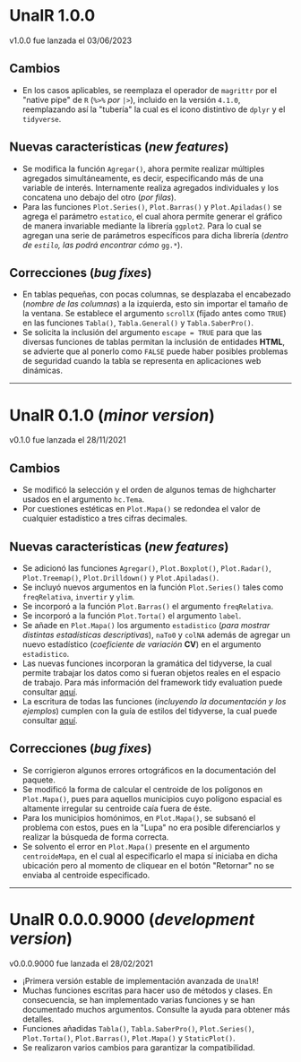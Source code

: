 # UnalR 1.0.0

v1.0.0 fue lanzada el 03/06/2023

## Cambios
  * En los casos aplicables, se reemplaza el operador de `magrittr` por el "native pipe" de `R` (`%>%` *por* `|>`), incluido en la versión `4.1.0`, reemplazando así la "tubería" la cual es el icono distintivo de `dplyr` y el `tidyverse`.

## Nuevas características (*new features*)
  * Se modifica la función `Agregar()`, ahora permite realizar múltiples agregados simultáneamente, es decir, especificando más de una variable de interés. Internamente realiza agregados individuales y los concatena uno debajo del otro (*por filas*).
  * Para las funciones `Plot.Series()`, `Plot.Barras()` y `Plot.Apiladas()` se agrega el parámetro `estatico`, el cual ahora permite generar el gráfico de manera invariable mediante la librería `ggplot2`. Para lo cual se agregan una serie de parámetros específicos para dicha librería (*dentro de `estilo`, las podrá encontrar cómo* `gg.*`).


## Correcciones (*bug fixes*)
  * En tablas pequeñas, con pocas columnas, se desplazaba el encabezado (*nombre de las columnas*) a la izquierda, esto sin importar el tamaño de la ventana. Se establece el argumento `scrollX` (fijado antes como `TRUE`) en las funciones `Tabla()`, `Tabla.General()` y `Tabla.SaberPro()`.
  * Se solicita la inclusión del argumento `escape = TRUE` para que las diversas funciones de tablas permitan la inclusión de entidades **HTML**, se advierte que al ponerlo como `FALSE` puede haber posibles problemas de seguridad cuando la tabla se representa en aplicaciones web dinámicas.

___

# UnalR 0.1.0 (*minor version*)

v0.1.0 fue lanzada el 28/11/2021

## Cambios
  * Se modificó la selección y el orden de algunos temas de highcharter usados en el argumento `hc.Tema`.
  * Por cuestiones estéticas en `Plot.Mapa()` se redondea el valor de cualquier estadístico a tres cifras decimales.

## Nuevas características (*new features*)
  * Se adicionó las funciones `Agregar()`, `Plot.Boxplot()`, `Plot.Radar()`, `Plot.Treemap()`, `Plot.Drilldown()` y `Plot.Apiladas()`.
  * Se incluyó nuevos argumentos en la función `Plot.Series()` tales como `freqRelativa`, `invertir` y `ylim`.
  * Se incorporó a la función `Plot.Barras()` el argumento `freqRelativa`.
  * Se incorporó a la función `Plot.Torta()` el argumento `label`.
  * Se añade en `Plot.Mapa()` los argumento `estadistico` (*para mostrar distintas estadísticas descriptivas*), `naTo0` y `colNA` además de agregar un nuevo estadístico (*coeficiente de variación* **CV**) en el argumento `estadistico`.
  * Las nuevas funciones incorporan la gramática del tidyverse, la cual permite trabajar los datos como si fueran objetos reales en el espacio de trabajo. Para más información del framework tidy evaluation puede consultar [aquí](https://dplyr.tidyverse.org/articles/programming.html).
  * La escritura de todas las funciones (*incluyendo la documentación y los ejemplos*) cumplen con la guía de estilos del tidyverse, la cual puede consultar [aquí](https://style.tidyverse.org).

## Correcciones (*bug fixes*)
  * Se corrigieron algunos errores ortográficos en la documentación del paquete.
  * Se modificó la forma de calcular el centroide de los polígonos en `Plot.Mapa()`, pues para aquellos municipios cuyo polígono espacial es altamente irregular su centroide caía fuera de éste.
  * Para los municipios homónimos, en `Plot.Mapa()`, se subsanó el problema con estos, pues en la "Lupa" no era posible diferenciarlos y realizar la búsqueda de forma correcta.
  * Se solvento el error en `Plot.Mapa()` presente en el argumento `centroideMapa`, en el cual al especificarlo el mapa sí iniciaba en dicha ubicación pero al momento de cliquear en el botón "Retornar" no se enviaba al centroide especificado.

___

# UnalR 0.0.0.9000 (*development version*)

v0.0.0.9000 fue lanzada el 28/02/2021

  * ¡Primera versión estable de implementación avanzada de `UnalR`!
  * Muchas funciones escritas para hacer uso de métodos y clases. En consecuencia, se han implementado varias funciones y se han documentado muchos argumentos. Consulte la ayuda para obtener más detalles.
  * Funciones añadidas `Tabla()`, `Tabla.SaberPro()`, `Plot.Series()`, `Plot.Torta()`, `Plot.Barras()`, `Plot.Mapa()` y `StaticPlot()`.
  * Se realizaron varios cambios para garantizar la compatibilidad.
